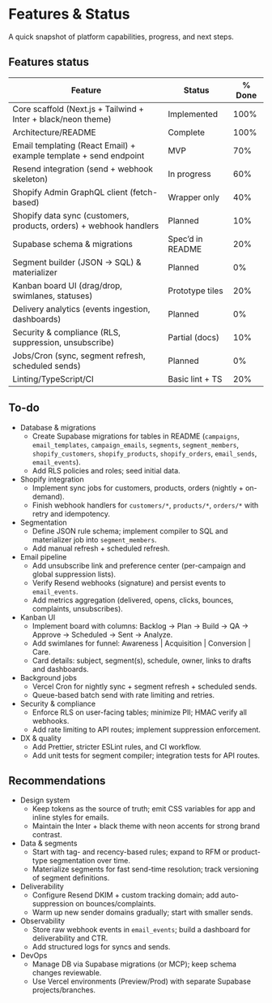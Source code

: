 # Features & Status

A quick snapshot of platform capabilities, progress, and next steps.

## Features status

| Feature | Status | % Done |
|---|---|---|
| Core scaffold (Next.js + Tailwind + Inter + black/neon theme) | Implemented | 100% |
| Architecture/README | Complete | 100% |
| Email templating (React Email) + example template + send endpoint | MVP | 70% |
| Resend integration (send + webhook skeleton) | In progress | 60% |
| Shopify Admin GraphQL client (fetch-based) | Wrapper only | 40% |
| Shopify data sync (customers, products, orders) + webhook handlers | Planned | 10% |
| Supabase schema & migrations | Spec’d in README | 20% |
| Segment builder (JSON → SQL) & materializer | Planned | 0% |
| Kanban board UI (drag/drop, swimlanes, statuses) | Prototype tiles | 20% |
| Delivery analytics (events ingestion, dashboards) | Planned | 0% |
| Security & compliance (RLS, suppression, unsubscribe) | Partial (docs) | 10% |
| Jobs/Cron (sync, segment refresh, scheduled sends) | Planned | 0% |
| Linting/TypeScript/CI | Basic lint + TS | 20% |


## To-do

- Database & migrations
  - Create Supabase migrations for tables in README (`campaigns`, `email_templates`, `campaign_emails`, `segments`, `segment_members`, `shopify_customers`, `shopify_products`, `shopify_orders`, `email_sends`, `email_events`).
  - Add RLS policies and roles; seed initial data.
- Shopify integration
  - Implement sync jobs for customers, products, orders (nightly + on-demand).
  - Finish webhook handlers for `customers/*`, `products/*`, `orders/*` with retry and idempotency.
- Segmentation
  - Define JSON rule schema; implement compiler to SQL and materializer job into `segment_members`.
  - Add manual refresh + scheduled refresh.
- Email pipeline
  - Add unsubscribe link and preference center (per-campaign and global suppression lists).
  - Verify Resend webhooks (signature) and persist events to `email_events`.
  - Add metrics aggregation (delivered, opens, clicks, bounces, complaints, unsubscribes).
- Kanban UI
  - Implement board with columns: Backlog → Plan → Build → QA → Approve → Scheduled → Sent → Analyze.
  - Add swimlanes for funnel: Awareness | Acquisition | Conversion | Care.
  - Card details: subject, segment(s), schedule, owner, links to drafts and dashboards.
- Background jobs
  - Vercel Cron for nightly sync + segment refresh + scheduled sends.
  - Queue-based batch send with rate limiting and retries.
- Security & compliance
  - Enforce RLS on user-facing tables; minimize PII; HMAC verify all webhooks.
  - Add rate limiting to API routes; implement suppression enforcement.
- DX & quality
  - Add Prettier, stricter ESLint rules, and CI workflow.
  - Add unit tests for segment compiler; integration tests for API routes.


## Recommendations

- Design system
  - Keep tokens as the source of truth; emit CSS variables for app and inline styles for emails.
  - Maintain the Inter + black theme with neon accents for strong brand contrast.
- Data & segments
  - Start with tag- and recency-based rules; expand to RFM or product-type segmentation over time.
  - Materialize segments for fast send-time resolution; track versioning of segment definitions.
- Deliverability
  - Configure Resend DKIM + custom tracking domain; add auto-suppression on bounces/complaints.
  - Warm up new sender domains gradually; start with smaller sends.
- Observability
  - Store raw webhook events in `email_events`; build a dashboard for deliverability and CTR.
  - Add structured logs for syncs and sends.
- DevOps
  - Manage DB via Supabase migrations (or MCP); keep schema changes reviewable.
  - Use Vercel environments (Preview/Prod) with separate Supabase projects/branches.
